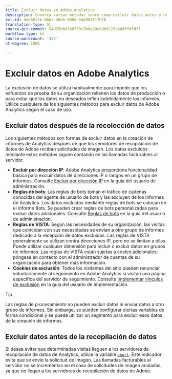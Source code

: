 ```yaml
---
title: Excluir datos en Adobe Analytics
description: Conozca varios métodos sobre cómo excluir datos antes y después de la recopilación de datos.
exl-id: dee5bf3b-8bb3-48eb-908d-b4a981f17bfb
translation-type: ht
source-git-commit: 549258b0168733c7b0e28cb8b9125e68dffd5df7
workflow-type: ht
source-wordcount: '352'
ht-degree: 100%

---
```


# Excluir datos en Adobe Analytics

La exclusión de datos se utiliza habitualmente para impedir que los esfuerzos de prueba de su organización rellenen los datos de producción o para evitar que los datos no deseados inflen indebidamente los informes. Utilice cualquiera de los siguientes métodos para excluir datos de Adobe Analytics según el caso de uso.

## Excluir datos después de la recolección de datos

Los siguientes métodos son formas de excluir datos en la creación de informes de Analytics después de que los servidores de recopilación de datos de Adobe reciban solicitudes de imagen. Los datos excluidos mediante estos métodos siguen contando en las llamadas facturables al servidor.

* **Excluir por dirección IP**: Adobe Analytics proporciona funcionalidad básica para excluir datos de direcciones IP o rangos en un grupo de informes. Consulte [Excluir por dirección IP](/help/admin/admin/exclude-ip.md) en la guía del usuario de administración.
* **Reglas de bots**: Las reglas de bots toman el tráfico de cadenas conocidas del agente de usuario de bots y las excluyen de los informes de Analytics. Los datos excluidos mediante reglas de bots se colocan en el informe Bots. Se pueden crear reglas de bots personalizadas para excluir datos adicionales. Consulte [Reglas de bots](/help/admin/admin/bot-removal/bot-rules.md) en la guía del usuario de administración.
* **Reglas de VISTA**: Según las necesidades de su organización, las visitas que coincidan con sus necesidades se envían a otro grupo de informes dedicado a la recepción de datos excluidos. Las reglas de VISTA generalmente se utilizan contra direcciones IP, pero no se limitan a ellas. Puede utilizar cualquier dimensión para incluir o excluir datos en grupos de informes. Las reglas de VISTA están sujetas a costes adicionales; póngase en contacto con el administrador de cuentas de su organización para obtener más información.
* **Cookies de exclusión**: Todos los visitantes del sitio pueden renunciar voluntariamente al seguimiento en Adobe Analytics si visitan una página específica del servidor de seguimiento. Consulte [Implementar vínculos de exclusión](/help/implement/js/opt-out.md) en la guía del usuario de implementación.

>[!TIP]
>
>Las reglas de procesamiento no pueden excluir datos ni enviar datos a otro grupo de informes. Sin embargo, se pueden configurar ciertas variables de forma condicional y se puede utilizar un segmento para excluir esos datos de la creación de informes.

## Excluir datos antes de la recopilación de datos

Si desea evitar que determinadas visitas lleguen a los servidores de recopilación de datos de Analytics, utilice la variable [`abort`](/help/implement/vars/config-vars/abort.md). Este indicador evita que se envíe la solicitud de imagen. Las llamadas facturables al servidor no se incrementan en el caso de solicitudes de imagen anuladas, ya que no llegan a los servidores de recopilación de datos de Adobe.
